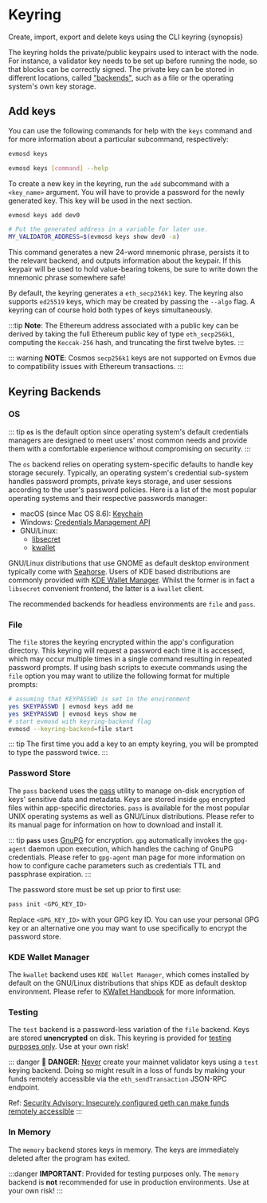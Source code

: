 <!--
order: 1
-->

# Keyring

Create, import, export and delete keys using the CLI keyring {synopsis}

The keyring holds the private/public keypairs used to interact with the node.
For instance, a validator key needs to be set up before running the node, so
that blocks can be correctly signed. The private key can be stored in different
locations, called ["backends"](#keyring-backends), such as a file or the
operating system's own key storage.

## Add keys

You can use the following commands for help with the `keys` command and for more
information about a particular subcommand, respectively:

```bash
evmosd keys
```

```bash
evmosd keys [command] --help
```

To create a new key in the keyring, run the `add` subcommand with a `<key_name>`
argument. You will have to provide a password for the newly generated key. This
key will be used in the next section.

```bash
evmosd keys add dev0

# Put the generated address in a variable for later use.
MY_VALIDATOR_ADDRESS=$(evmosd keys show dev0 -a)
```

This command generates a new 24-word mnemonic phrase, persists it to the
relevant backend, and outputs information about the keypair. If this keypair
will be used to hold value-bearing tokens, be sure to write down the mnemonic
phrase somewhere safe!

By default, the keyring generates a `eth_secp256k1` key. The keyring also
supports `ed25519` keys, which may be created by passing the `--algo` flag. A
keyring can of course hold both types of keys simultaneously.

:::tip **Note**: The Ethereum address associated with a public key can be
derived by taking the full Ethereum public key of type `eth_secp256k1`,
computing the `Keccak-256` hash, and truncating the first twelve bytes. :::

::: warning **NOTE**: Cosmos `secp256k1` keys are not supported on Evmos due to
compatibility issues with Ethereum transactions. :::

## Keyring Backends

### OS

::: tip **`os`** is the default option since operating system's default
credentials managers are designed to meet users' most common needs and provide
them with a comfortable experience without compromising on security. :::

The `os` backend relies on operating system-specific defaults to handle key
storage securely. Typically, an operating system's credential sub-system handles
password prompts, private keys storage, and user sessions according to the
user's password policies. Here is a list of the most popular operating systems
and their respective passwords manager:

*   macOS (since Mac OS 8.6):
    [Keychain](https://support.apple.com/en-gb/guide/keychain-access/welcome/mac)
*   Windows:
    [Credentials Management API](https://docs.microsoft.com/en-us/windows/win32/secauthn/credentials-management)
*   GNU/Linux:
    *   [libsecret](https://gitlab.gnome.org/GNOME/libsecret)
    *   [kwallet](https://api.kde.org/frameworks/kwallet/html/index.html)

GNU/Linux distributions that use GNOME as default desktop environment typically
come with [Seahorse](https://wiki.gnome.org/Apps/Seahorse). Users of KDE based
distributions are commonly provided with
[KDE Wallet Manager](https://userbase.kde.org/KDE_Wallet_Manager). Whilst the
former is in fact a `libsecret` convenient frontend, the latter is a `kwallet`
client.

The recommended backends for headless environments are `file` and `pass`.

### File

The `file` stores the keyring encrypted within the app's configuration
directory. This keyring will request a password each time it is accessed, which
may occur multiple times in a single command resulting in repeated password
prompts. If using bash scripts to execute commands using the `file` option you
may want to utilize the following format for multiple prompts:

```bash
# assuming that KEYPASSWD is set in the environment
yes $KEYPASSWD | evmosd keys add me
yes $KEYPASSWD | evmosd keys show me
# start evmosd with keyring-backend flag
evmosd --keyring-backend=file start
```

::: tip The first time you add a key to an empty keyring, you will be prompted
to type the password twice. :::

### Password Store

The `pass` backend uses the [pass](https://www.passwordstore.org/) utility to
manage on-disk encryption of keys' sensitive data and metadata. Keys are stored
inside `gpg` encrypted files within app-specific directories. `pass` is
available for the most popular UNIX operating systems as well as GNU/Linux
distributions. Please refer to its manual page for information on how to
download and install it.

::: tip **`pass`** uses [GnuPG](https://gnupg.org/) for encryption. `gpg`
automatically invokes the `gpg-agent` daemon upon execution, which handles the
caching of GnuPG credentials. Please refer to `gpg-agent` man page for more
information on how to configure cache parameters such as credentials TTL and
passphrase expiration. :::

The password store must be set up prior to first use:

```sh
pass init <GPG_KEY_ID>
```

Replace `<GPG_KEY_ID>` with your GPG key ID. You can use your personal GPG key
or an alternative one you may want to use specifically to encrypt the password
store.

### KDE Wallet Manager

The `kwallet` backend uses `KDE Wallet Manager`, which comes installed by
default on the GNU/Linux distributions that ships KDE as default desktop
environment. Please refer to
[KWallet Handbook](https://docs.kde.org/stable5/en/kwalletmanager/kwallet5/) for
more information.

### Testing

The `test` backend is a password-less variation of the `file` backend. Keys are
stored **unencrypted** on disk. This keyring is provided for <u>testing purposes
only</u>. Use at your own risk!

::: danger 🚨 **DANGER**: <u>Never</u> create your mainnet validator keys using
a `test` keying backend. Doing so might result in a loss of funds by making your
funds remotely accessible via the `eth_sendTransaction` JSON-RPC endpoint.

Ref:
[Security Advisory: Insecurely configured geth can make funds remotely accessible](https://blog.ethereum.org/2015/08/29/security-alert-insecurely-configured-geth-can-make-funds-remotely-accessible/)
:::

### In Memory

The `memory` backend stores keys in memory. The keys are immediately deleted
after the program has exited.

:::danger **IMPORTANT**: Provided for testing purposes only. The `memory`
backend is **not** recommended for use in production environments. Use at your
own risk! :::
